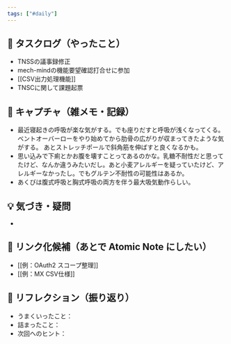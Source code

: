 ```yaml
---
tags: ["#daily"]
---
```


## 🔄 タスクログ（やったこと）
- TNSSの議事録修正
- mech-mindの機能要望確認打合せに参加
- [[CSV出力処理機能]]
- TNSCに関して課題起票


## 📝 キャプチャ（雑メモ・記録）
- 最近寝起きの呼吸が楽な気がする。でも座りだすと呼吸が浅くなってくる。
  ベントオーバーローをやり始めてから肋骨の広がりが収まってきたような気がする。
  あとストレッチポールで斜角筋を伸ばすと良くなるかも。
- 思い込みで下痢とかお腹を壊すことってあるのかな。乳糖不耐性だと思ってたけど、なんか違うみたいだし。あと小麦アレルギーを疑っていたけど、アレルギーなかったし。でもグルテン不耐性の可能性はあるか。
- あくびは腹式呼吸と胸式呼吸の両方を伴う最大吸気動作らしい。


## 💡 気づき・疑問
- 

## 🔗 リンク化候補（あとで Atomic Note にしたい）
- [[例：OAuth2 スコープ整理]]
- [[例：MX CSV仕様]]

## 🧠 リフレクション（振り返り）
- うまくいったこと：
- 詰まったこと：
- 次回へのヒント：
